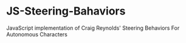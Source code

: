 JS-Steering-Bahaviors
=====================

JavaScript implementation of Craig Reynolds' Steering Behaviors For Autonomous Characters 